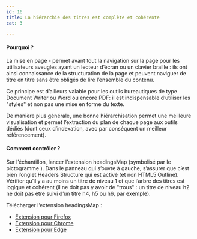 ```yaml
---
id: 16
title: La hiérarchie des titres est complète et cohérente
cat: 3

---
```


#### Pourquoi ?

La mise en page - permet avant tout la navigation sur la page pour les utilisateurs aveugles ayant un lecteur d’écran ou un clavier braille : ils ont ainsi connaissance de la structuration de la page et peuvent naviguer de titre en titre sans être obligés de lire l’ensemble du contenu. 

Ce principe est d’ailleurs valable pour les outils bureautiques de type Document Writer ou Word ou encore PDF: il est indispensable d’utiliser les "styles" et non pas une mise en forme du texte. 

De manière plus générale, une bonne hiérarchisation permet une meilleure visualisation et permet l’extraction du plan de chaque page aux outils dédiés (dont ceux d’indexation, avec par conséquent un meilleur référencement).

#### Comment contrôler ?

Sur l’échantillon, lancer l’extension headingsMap (symbolisé par le pictogramme <h/>). Dans le panneau qui s’ouvre à gauche, s’assurer que c’est bien l’onglet Headers Structure qui est activé (et non HTML5 Outline). Vérifier qu’il y a au moins un titre de niveau 1 et que l’arbre des titres est logique et cohérent (il ne doit pas y avoir de "trous" : un titre de niveau h2 ne doit pas être suivi d’un titre h4, h5 ou h6, par exemple).

Télécharger l’extension headingsMap :
* [Extension pour Firefox](https://addons.mozilla.org/fr/firefox/addon/headingsmap/)
* [Extension pour Chrome](https://chrome.google.com/webstore/detail/headingsmap/flbjommegcjonpdmenkdiocclhjacmbi?hl=fr)
* [Extension pour Edge](https://microsoftedge.microsoft.com/addons/detail/headingsmap/bokekiiaddinealohkmhjcgfanndmcgo)

